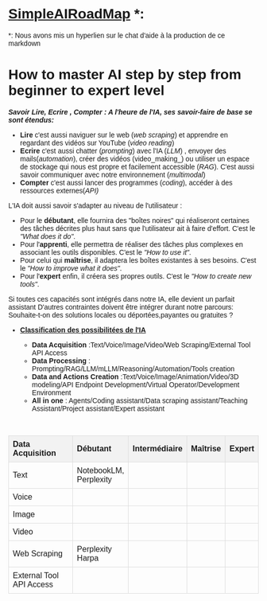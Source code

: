 # [SimpleAIRoadMap](https://chatgpt.com/share/d2c569e9-b863-4143-959c-583dc10b6257) *:
*: Nous avons mis un hyperlien sur le chat d'aide à la production de ce markdown 

# **How to master AI step by step from beginner to expert level**

_**Savoir Lire, Ecrire , Compter : A l'heure de l'IA, ses savoir-faire de base se sont étendus:**_

- **Lire** c'est aussi naviguer sur le web (_web scraping_) et apprendre en regardant des vidéos sur YouTube (_video reading_) 
- **Ecrire** c'est aussi chatter (_prompting_) avec l'IA (_LLM_) , envoyer des mails(_automation_), créer des vidéos (video_making_) ou utiliser un espace de stockage qui nous est propre et facilement accessible (_RAG_). C'est aussi savoir communiquer avec notre environnement (_multimodal_)
- **Compter** c'est aussi lancer des programmes (_coding_), accéder à des ressources externes(_API)_

L'IA doit aussi savoir s'adapter au niveau de l'utilisateur :

- Pour le __débutant__, elle fournira des "boîtes noires" qui réaliseront certaines des tâches décrites plus haut sans que l'utilisateur ait à faire d'effort. C'est le _"What does it do"_.
- Pour l'__apprenti__, elle permettra de réaliser des tâches plus complexes en associant les outils disponibles. C'est le _"How to use it"_.
- Pour celui qui __maîtrise__, il adaptera les boîtes existantes à ses besoins. C'est le _"How to improve what it does"_.
- Pour l'__expert__ enfin, il créera ses propres outils. C'est le _"How to create new tools"_.

Si toutes ces capacités sont intégrés dans notre IA, elle devient un parfait assistant 
D'autres contraintes doivent être intégrer durant notre parcours: Souhaite-t-on des solutions locales ou déportées,payantes ou gratuites ?

- [**Classification des possibilitées de l'IA**](https://chatgpt.com/share/c7d34658-7c48-4e70-ad22-01c3d5071553) 

  - **Data Acquisition** :Text/Voice/Image/Video/Web Scraping/External Tool API Access
  - **Data Processing** : Prompting/RAG/LLM/mLLM/Reasoning/Automation/Tools creation 
  - **Data and Actions Creation** :Text/Voice/Image/Animation/Video/3D modeling/API Endpoint Development/Virtual Operator/Development Environment
  - **All in one** : Agents/Coding assistant/Data scraping assistant/Teaching Assistant/Project assistant/Expert assistant

<br>

| Data Acquisition            | Débutant | Intermédiaire | Maîtrise | Expert |
|-----------------------------|----------|---------------|----------|--------|
| Text                        | NotebookLM,<br> Perplexity         |               |          |        |
| Voice                       |          |               |          |        |
| Image                       |          |               |          |        |
| Video                       |          |               |          |        |
| Web Scraping                | Perplexity <br>Harpa          |               |          |        |
| External Tool API Access    |          |               |          |        |
<br>
<title>Tooltip Example</title>



<!DOCTYPE html>
<html lang="en">
<head>
    <meta charset="UTF-8">
    <meta name="viewport" content="width=device-width, initial-scale=1.0">
    <title>Tooltip Example</title>
    <style>
        body {
            font-family: Arial, sans-serif;
        }

        table {
            width: 100%;
            border-collapse: collapse;
        }

        th, td {
            border: 1px solid #ddd;
            padding: 8px;
            text-align: left;
        }

        th {
            background-color: #f2f2f2;
        }

        .tooltip {
            position: relative;
            cursor: pointer;
            text-decoration: none;
            color: #007bff;
        }

        .tooltip::after {
            content: attr(data-tooltip);
            position: absolute;
            bottom: 100%; /* Position the tooltip above the link */
            left: 50%;
            transform: translateX(-50%);
            background-color: #333;
            color: #fff;
            padding: 5px 10px;
            border-radius: 4px;
            white-space: nowrap;
            opacity: 0;
            visibility: hidden;
            transition: opacity 0.3s;
            z-index: 1;
        }

        .tooltip:hover::after {
            opacity: 1;
            visibility: visible;
        }
    </style>
</head>
<body>
    <table>
        <thead>
            <tr>
                <th>Data Acquisition</th>
                <th>Débutant</th>
                <th>Intermédiaire</th>
                <th>Maîtrise</th>
                <th>Expert</th>
            </tr>
        </thead>
        <tbody>
            <tr>
                <td>Text</td>
                <td class="tooltip" data-tooltip="NotebookLM, Perplexity">NotebookLM,<br>Perplexity</td>
                <td></td>
                <td></td>
                <td></td>
            </tr>
            <tr>
                <td>Voice</td>
                <td></td>
                <td></td>
                <td></td>
                <td></td>
            </tr>
            <tr>
                <td>Image</td>
                <td></td>
                <td></td>
                <td></td>
                <td></td>
            </tr>
            <tr>
                <td>Video</td>
                <td></td>
                <td></td>
                <td></td>
                <td></td>
            </tr>
            <tr>
                <td>Web Scraping</td>
                <td class="tooltip" data-tooltip="Perplexity, Harpa">Perplexity,<br>Harpa</td>
                <td></td>
                <td></td>
                <td></td>
            </tr>
            <tr>
                <td>External Tool API Access</td>
                <td></td>
                <td></td>
                <td></td>
                <td></td>
            </tr>
        </tbody>
    </table>
</body>
</html>


| Data Processing             | Débutant | Intermédiaire | Maîtrise | Expert |
|-----------------------------|----------|---------------|----------|--------|
| Prompting                   | [Metaprompt](https://chatgpt.com/share/9bf5e118-0943-4d83-98fa-40b4ade83247)          |               |          |        |
| RAG (Retrieval-Augmented Generation) |          |               |          |        |
| LLM (Large Language Models) |          |               |          |        |
| mLLM (Multimodal Large Language Models) |          |               |          |        |
| Reasoning                   |          |               |          |        |
| Automation                  |          |               |          |        |
| Tools creation              |          |               |          |        |

<br>


| Data and Actions Creation   | Débutant | Intermédiaire | Maîtrise | Expert |
|-----------------------------|----------|---------------|----------|--------|
| Text                        |          |               |          |        |
| Voice                       |          |               |          |        |
| Image                       |          |               |          |        |
| Animation                   |          |               |          |        |
| Video                       |          |               |          |        |
| 3D modeling                 |          |               |          |        |
| API Endpoint Development    |          |               |          |        |
| Virtual Operator            |          |               |          |        |
| Development Environment     |          |  [Lightning AI](https://chatgpt.com/share/05b67f08-a0da-495c-a295-198e63e6c9bd)              |          |        |

<br>

| All in One                  | Débutant | Intermédiaire | Maîtrise | Expert |
|-----------------------------|----------|---------------|----------|--------|
| Agents                      |          |               |          |        |
| Coding assistant            |          |               |          |        |
| Data scraping assistant     |          |               |          |        |
| Teaching Assistant          |          |               |          |        |
| Project assistant           |          |               |          |        |
| Expert assistant            |          |               |          |        |
<br>
  

